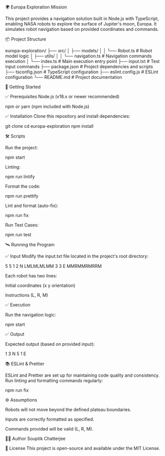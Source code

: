 🌍 Europa Exploration Mission

This project provides a navigation solution built in Node.js with TypeScript, enabling NASA robots to explore the surface of Jupiter's moon, Europa. It simulates robot navigation based on provided coordinates and commands.

📦 Project Structure

europa-exploration/
├── src/
│ ├── models/
│ │ └── Robot.ts # Robot model logic
│ ├── utils/
│ │ └── navigation.ts # Navigation commands execution
│ └── index.ts # Main execution entry point
├── input.txt # Test input commands
├── package.json # Project dependencies and scripts
├── tsconfig.json # TypeScript configuration
├── eslint.config.js # ESLint configuration
└── README.md # Project documentation

🚀 Getting Started

✅ Prerequisites
Node.js (v18.x or newer recommended)

npm or yarn (npm included with Node.js)

✅ Installation
Clone this repository and install dependencies:

git clone <your-repository-url>
cd europa-exploration
npm install

🛠️ Scripts

Run the project:

npm start

Linting:

npm run lintify

Format the code:

npm run prettify

Lint and format (auto-fix):

npm run fix

Run Test Cases:

npm run test

🛰️ Running the Program

✅ Input
Modify the input.txt file located in the project's root directory:

5 5
1 2 N
LMLMLMLMM
3 3 E
MMRMMRMRRM

Each robot has two lines:

Initial coordinates (x y orientation)

Instructions (L, R, M)

✅ Execution

Run the navigation logic:

npm start

✅ Output

Expected output (based on provided input):

1 3 N
5 1 E

📚 ESLint & Prettier

ESLint and Prettier are set up for maintaining code quality and consistency. Run linting and formatting commands regularly:

npm run fix

⚙️ Assumptions

Robots will not move beyond the defined plateau boundaries.

Inputs are correctly formatted as specified.

Commands provided will be valid (L, R, M).

🧑‍🚀 Author
Souptik Chatterjee

📃 License
This project is open-source and available under the MIT License.

